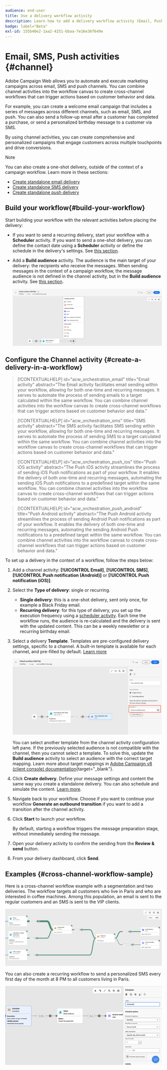 ```yaml
---
audience: end-user
title: Use a delivery workflow activity
description: Learn how to add a delivery workflow activity (Email, Push, SMS)
badge: label="Beta"
exl-id: 155b40e2-1aa2-4251-bbaa-7e16e36f649e
---
```

# Email, SMS, Push activities {#channel}

Adobe Campaign Web allows you to automate and execute marketing campaigns across email, SMS and push channels. You can combine channel activities into the workflow canvas to create cross-channel workflows that can trigger actions based on customer behavior and data. 

For example, you can create a welcome email campaign that includes a series of messages across different channels, such as email, SMS, and push. You can also send a follow-up email after a customer has completed a purchase, or send a personalized birthday message to a customer via SMS. 

By using channel activities, you can create comprehensive and personalized campaigns that engage customers across multiple touchpoints and drive conversions.

>[!NOTE]
>
>You can also create a one-shot delivery, outside of the context of a campaign workflow. Learn more in these sections:
>* [Create standalone email delivery](../../email/create-email.md)
>* [Create standalone SMS delivery](../../sms/create-sms.md)
>* [Create standalone push delivery](../../push/create-push.md)

## Build your workflow{#build-your-workflow}

Start building your workflow with the relevant activities before placing the delivery:

* If you want to send a recurring delivery, start your workflow with a **Scheduler** activity. If you want to send a one-shot delivery, you can define the contact date using a **Scheduler** activity or define the schedule in the delivery's settings. See [this section](scheduler.md).

* Add a **Build audience** activity. The audience is the main target of your delivery: the recipients who receive the messages. When sending messages in the context of a campaign workflow, the message audience is not defined in the channel activity, but in the **Build audience** activity. See [this section](build-audience.md).

    ![](../../msg/assets/add-delivery-in-wf.png)

## Configure the Channel activity {#create-a-delivery-in-a-workflow}


>[!CONTEXTUALHELP]
>id="acw_orchestration_email"
>title="Email activity"
>abstract="The Email activity facilitates email sending within your workflow, allowing for both one-time and recurring messages. It serves to automate the process of sending emails to a target calculated within the same workflow. You can combine channel activities into the workflow canvas to create cross-channel workflows that can trigger actions based on customer behavior and data."


>[!CONTEXTUALHELP]
>id="acw_orchestration_sms"
>title="SMS activity"
>abstract="The SMS activity facilitates SMS sending within your workflow, allowing for both one-time and recurring messages. It serves to automate the process of sending SMS to a target calculated within the same workflow. You can combine channel activities into the workflow canvas to create cross-channel workflows that can trigger actions based on customer behavior and data."


>[!CONTEXTUALHELP]
>id="acw_orchestration_push_ios"
>title="Push iOS activity"
>abstract="The Push iOS activity streamlines the process of sending iOS Push notifications as part of your workflow. It enables the delivery of both one-time and recurring messages, automating the sending iOS Push notifications to a predefined target within the same workflow. You can combine channel activities into the workflow canvas to create cross-channel workflows that can trigger actions based on customer behavior and data."


>[!CONTEXTUALHELP]
>id="acw_orchestration_push_android"
>title="Push Android activity"
>abstract="The Push Android activity streamlines the process of sending Android Push notifications as part of your workflow. It enables the delivery of both one-time and recurring messages, automating the sending Android Push notifications to a predefined target within the same workflow. You can combine channel activities into the workflow canvas to create cross-channel workflows that can trigger actions based on customer behavior and data."

To set up a delivery in the context of a workflow, follow the steps below:

1. Add a channel activity: **[!UICONTROL Email]**, **[!UICONTROL SMS]**, **[!UICONTROL Push notification (Android)]** or **[!UICONTROL Push notification (iOS)]**.

1. Select the **Type of delivery**: single or recurring. 

   * **Single delivery**: this is a one-shot delivery, sent only once, for example a Black Friday email.
   * **Recurring delivery**: for this type of delivery, you set up the execution frequency using a [scheduler activity](scheduler.md). Each time the workflow runs, the audience is re-calculated and the delivery is sent with the updated content. This can be a weekly newsletter or a recurring birthday email. 

1. Select a delivery **Template**. Templates are pre-configured delivery settings, specific to a channel. A built-in template is available for each channel, and pre-filled by default. [Learn more](../../msg/delivery-template.md)

    ![](../assets/delivery-activity-in-wf.png)
   
    You can select another template from the channel activity configuration left pane. If the previously selected audience is not compatible with the channel, then you cannot select a template. To solve this, update the **Build audience** activity to select an audience with the correct target mapping. Learn more about target mappings in [Adobe Campaign v8 (client console) documentation](https://experienceleague.adobe.com/docs/campaign/campaign-v8/audience/add-profiles/target-mappings.html){target="_blank"}.

1. Click **Create delivery**. Define your message settings and content the same way you create a standalone delivery. You can also schedule and simulate the content. [Learn more](../../msg/gs-messages.md).

1. Navigate back to your workflow. Choose if you want to continue your workflow **Generate an outbound transition** if you want to add a transition after the channel activity.

1. Click **Start** to launch your workflow.

    By default, starting a workflow triggers the message preparation stage, without immediately sending the message.
    
1. Open your delivery activity to confirm the sending from the **Review & send** button.

1. From your delivery dashboard, click **Send**.

## Examples {#cross-channel-workflow-sample}

Here is a cross-channel workflow example with a segmentation and two deliveries. The workflow targets all customers who live in Paris and who are interested in coffee machines. Among this population, an email is sent to the regular customers and an SMS is sent to the VIP clients.

![](../assets/workflow-channel-example.png)

<!--
description, which use case you can perform (common other activities that you can link before of after the activity)

how to add and configure the activity

example of a configured activity within a workflow
The Email delivery activity allows you to configure the sending an email in a workflow. 

-->

You can also create a recurring workflow to send a personalized SMS every first day of the month at 8 PM to all customers living in Paris.

![](../assets/workflow-channel-example2.png)

<!-- Scheduled emails available?

This can be a single send email and sent just once, or it can be a recurring email.
* Single send emails are standard emails, sent once.
* Recurring emails allow you to send the same email multiple times to different targets over a defined period. You can aggregate the deliveries per period in order to get reports that correspond to your needs.

When linked to a scheduler, you can define recurring emails.
Email recipients are defined upstream of the activity in the same workflow, via an Audience targeting activity.

-->


<!--The message preparation is triggered according to the workflow execution parameters. From the message dashboard, you can select whether to request or not a manual confirmation to send the message (required by default). You can start the workflow manually or place a scheduler activity in the workflow to automate execution.-->
